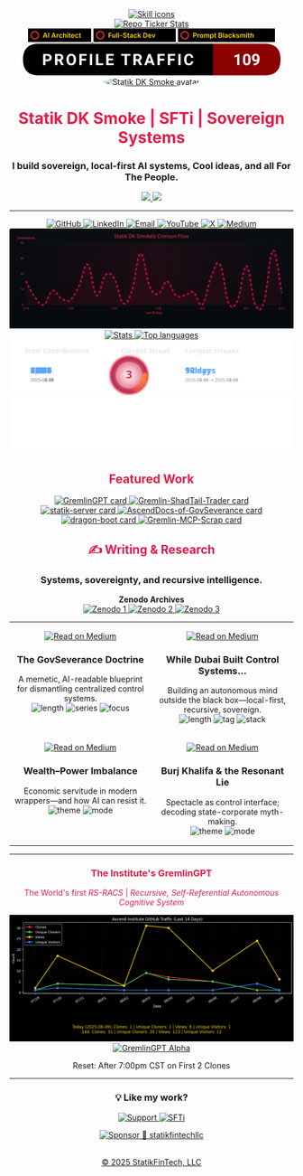 <div align="center">
  <a href="https://github.com/sponsors/statikfintechllc">
    <img src="https://skillicons.dev/icons?i=python,anaconda,nodejs,bash,linux,css,tailwind,react,electron,go,typescript,javascript,html,astro,jupyter,nixos&theme=dark" alt="Skill icons"><br>
  </a>
  <a href="https://github.com/sponsors/statikfintechllc">
    <img src="https://raw.githubusercontent.com/KDK-Grim/WorkFlowRepo-Mirror/master/docs/ticker-bot/ticker.gif" alt="Repo Ticker Stats" height="36">
  </a>
</div>
<div align="center">
  <a href="https://github.com/sponsors/statikfintechllc">
    <img src="./badges/ai_architect.svg" alt="AI Architect" height="24">
  </a>
  <a href="https://github.com/sponsors/statikfintechllc">
    <img src="./badges/full_stack_dev.svg" alt="Full-Stack Dev" height="24">
  </a>
  <a href="https://github.com/sponsors/statikfintechllc">
    <img src="./badges/prompt_blacksmith.svg" alt="Prompt Blacksmith" height="24">
  </a>	
</div>
<div align="center">
  <a href="https://github.com/sponsors/statikfintechllc">
    <img src="https://raw.githubusercontent.com/KDK-Grim/GremlinGPT-Boost/master/docs/v.svg/assets/pv-traffic.svg">
  </a>
</div>
<div align="center">
  <a href="https://github.com/sponsors/statikfintechllc">
    <img src="https://avatars.githubusercontent.com/u/200911899?v=4" alt="Statik DK Smoke avatar" width="96" height="96" style="border-radius:50%">
  </a>
</div>
<h1 align="center" style="color:#e11d48">Statik DK Smoke | SFTi | Sovereign Systems</h1>
<h3 align="center">I build sovereign, local-first AI systems, Cool ideas, and all For The People.</h3>
<div align="center">
  <a href="https://github.com/statikfintechllc">
    <img src="https://img.shields.io/badge/SFTi's-darkred?style=for-the-badge&logo=dragon&logoColor=gold"/>
  <a href="https://github.com/statikfintechllc">
    <img src="https://img.shields.io/badge/Home%20Page-black?style=for-the-badge&logo=ghost&logoColor=gold"/>
  </a>
</div>

---

<div align="center">
  <a href="https://github.com/statikfintechllc">
    <img src="https://img.shields.io/badge/-000000?logo=github&logoColor=white&style=flat-square" alt="GitHub">
  </a>
  <a href="https://www.linkedin.com/in/daniel-morris-780804368">
    <img src="https://img.shields.io/badge/In-e11d48?logo=linkedin&logoColor=white&style=flat-square" alt="LinkedIn">
  </a>
  <a href="mailto:ascend.gremlin@gmail.com">
    <img src="https://img.shields.io/badge/-D14836?logo=gmail&logoColor=white&style=flat-square" alt="Email">
  </a>
  <a href="https://www.youtube.com/@Gremlins_Forge">
    <img src="https://img.shields.io/badge/-FF0000?logo=youtube&logoColor=white&style=flat-square" alt="YouTube">
  </a>
  <a href="https://x.com/GremlinsForge">
    <img src="https://img.shields.io/badge/-000000?logo=x&logoColor=white&style=flat-square" alt="X">
  </a>
  <a href="https://medium.com/@ascend.gremlin">
    <img src="https://img.shields.io/badge/-000000?logo=medium&logoColor=white&style=flat-square" alt="Medium">
  </a>
</div>
<div align="center">
  <img src="https://github.com/KDK-Grim/GremlinGPT-Boost/blob/master/docs/svg/assets/crimson-flow.svg?raw=1" alt="Statik DK Smoke Activity">
</div>
<div align="center">
  <a href="https://github.com/sponsors/statikfintechllc">
    <img src="https://github-readme-stats.vercel.app/api?username=statikfintechllc&show_icons=true&count_private=true&include_all_commits=true&rank_icon=github&theme=transparent&hide_border=true&title_color=e11d48&icon_color=e11d48" height="165" alt="Stats">
  </a>
  <a href="https://github.com/sponsors/statikfintechllc">
    <img src="https://github-readme-stats.vercel.app/api/top-langs/?username=statikfintechllc&layout=compact&langs_count=10&hide_border=true&theme=transparent&title_color=e11d48" height="165" alt="Top languages">
  </a>
</div>
<div align="center">
  <a href="https://github.com/sponsors/statikfintechllc">
    <img src="https://raw.githubusercontent.com/KDK-Grim/GremlinGPT-Boost/master/docs/s.svg/assets/streak.svg?raw=1" alt="Streak" />
  </a>
</div>
<div align="center">
  <a href="https://github.com/sponsors/statikfintechllc">
	<img src="https://raw.githubusercontent.com/KDK-Grim/GremlinGPT-Boost/master/docs/t.svg/assets/trophies.svg?raw=1" alt="Trophies" />
  </a>
</div>
<h2 align="center" style="color:#e11d48">Featured Work</h2>
<div align="center">
  <a href="https://github.com/statikfintechllc/GremlinGPT">
    <img src="https://github-readme-stats.vercel.app/api/pin/?username=statikfintechllc&repo=GremlinGPT&theme=transparent&hide_border=true&title_color=e11d48" alt="GremlinGPT card">
  </a>
  <a href="https://github.com/statikfintechllc/Gremlin-ShadTail-Trader">
    <img src="https://github-readme-stats.vercel.app/api/pin/?username=statikfintechllc&repo=Gremlin-ShadTail-Trader&theme=transparent&hide_border=true&title_color=e11d48" alt="Gremlin-ShadTail-Trader card">
  </a>
</div>
<div align="center">
  <a href="https://github.com/statikfintechllc/statik-server">
    <img src="https://github-readme-stats.vercel.app/api/pin/?username=statikfintechllc&repo=Statik-Server&theme=transparent&hide_border=true&title_color=e11d48" alt="statik-server card">
  </a>
  <a href="https://github.com/statikfintechllc/AscendDocs-of-GovSeverance">
    <img src="https://github-readme-stats.vercel.app/api/pin/?username=statikfintechllc&repo=AscendDocs-of-GovSeverance&theme=transparent&hide_border=true&title_color=e11d48" alt="AscendDocs-of-GovSeverance card">
  </a>
</div>
<div align="center">
  <a href="https://github.com/statikfintechllc/dragon-boot">
    <img src="https://github-readme-stats.vercel.app/api/pin/?username=statikfintechllc&repo=Dragon-Boot&theme=transparent&hide_border=true&title_color=e11d48" alt="dragon-boot card">
  </a>
  <a href="https://github.com/statikfintechllc/Gremlin-MCP-Scrap">
    <img src="https://github-readme-stats.vercel.app/api/pin/?username=statikfintechllc&repo=Gremlin-MCP-Scrap&theme=transparent&hide_border=true&title_color=e11d48" alt="Gremlin-MCP-Scrap card">
  </a>
</div>
<h2 align="center" style="color:#e11d48">✍️ Writing & Research</h2>
<h3 align="center">Systems, sovereignty, and recursive intelligence.</h3>
<div align="center">
  <strong>Zenodo Archives</strong><br/>
  <a href="https://doi.org/10.5281/zenodo.15717788">
    <img src="https://img.shields.io/badge/DOI-15717788-e11d48?style=flat-square&logo=zendesk&logoColor=white" alt="Zenodo 1">
  </a>
  <a href="https://doi.org/10.5281/zenodo.15725639">
    <img src="https://img.shields.io/badge/DOI-15725639-14b8a6?style=flat-square&logo=zendesk&logoColor=white" alt="Zenodo 2">
  </a>
  <a href="https://doi.org/10.5281/zenodo.15825120">
    <img src="https://img.shields.io/badge/DOI-15825120-f97316?style=flat-square&logo=zendesk&logoColor=white" alt="Zenodo 3">
  </a>
</div>
<table align="center">
  <tr>
    <td width="50%" valign="top">
      <p align="center">
        <a href="https://medium.com/@ascend.gremlin/the-govseverance-doctrine-70fa170a9e8f">
          <img src="https://img.shields.io/badge/Read_on_Medium-000000?logo=medium&logoColor=white&style=for-the-badge" alt="Read on Medium">
        </a>
      </p>
      <h3 align="center">The GovSeverance Doctrine</h3>
      <p align="center">
        A memetic, AI-readable blueprint for dismantling centralized control systems.<br/>
        <img src="https://img.shields.io/badge/Length-12~18_min-000000?style=flat-square" alt="length">
        <img src="https://img.shields.io/badge/Series-AscendDocs-7c3aed?style=flat-square" alt="series">
        <img src="https://img.shields.io/badge/Focus-Systems%20Architecture-e11d48?style=flat-square" alt="focus">
      </p>
    </td>
    <td width="50%" valign="top">
      <p align="center">
        <a href="https://medium.com/@ascend.gremlin/while-dubai-was-building-control-systems-i-built-an-autonomous-mind-fb4c8c4c0dc1">
          <img src="https://img.shields.io/badge/Read_on_Medium-000000?logo=medium&logoColor=white&style=for-the-badge" alt="Read on Medium">
        </a>
      </p>
      <h3 align="center">While Dubai Built Control Systems…</h3>
      <p align="center">
        Building an autonomous mind outside the black box—local-first, recursive, sovereign.<br/>
        <img src="https://img.shields.io/badge/Length-8~12_min-000000?style=flat-square" alt="length">
        <img src="https://img.shields.io/badge/Tag-Local%20AI-ef4444?style=flat-square" alt="tag">
        <img src="https://img.shields.io/badge/Stack-GremlinGPT-ef4444?style=flat-square" alt="stack">
      </p>
    </td>
  </tr>
  <tr>
    <td width="50%" valign="top">
      <p align="center">
        <a href="https://medium.com/@ascend.gremlin/the-wealth-power-imbalance-and-contemporary-forms-of-economic-servitude-bf2700d91632">
          <img src="https://img.shields.io/badge/Read_on_Medium-000000?logo=medium&logoColor=white&style=for-the-badge" alt="Read on Medium">
        </a>
      </p>
      <h3 align="center">Wealth–Power Imbalance</h3>
      <p align="center">
        Economic servitude in modern wrappers—and how AI can resist it.<br/>
        <img src="https://img.shields.io/badge/Theme-Econ%20Structures-f59e0b?style=flat-square" alt="theme">
        <img src="https://img.shields.io/badge/Mode-Analysis-e11d48?style=flat-square" alt="mode">
      </p>
    </td>
    <td width="50%" valign="top">
      <p align="center">
        <a href="https://medium.com/@ascend.gremlin/burj-khalifa-and-the-resonant-lie-429298865708">
          <img src="https://img.shields.io/badge/Read_on_Medium-000000?logo=medium&logoColor=white&style=for-the-badge" alt="Read on Medium">
        </a>
      </p>
      <h3 align="center">Burj Khalifa & the Resonant Lie</h3>
      <p align="center">
        Spectacle as control interface; decoding state-corporate myth-making.<br/>
        <img src="https://img.shields.io/badge/Theme-Narrative%20Engineering-a855f7?style=flat-square" alt="theme">
        <img src="https://img.shields.io/badge/Mode-Essay-ef4444?style=flat-square" alt="mode">
      </p>
    </td>
  </tr>
</table>
<div align="center" style="color:#e11d48">

---

### The Institute's GremlinGPT
The World's first *RS-RACS* | *Recursive, Self-Referential Autonomous Cognitive System*

</div> 

<div align="center">

  <a href="https://www.github.com/statikfintechllc/GremlinGPT">
  <img src="https://raw.githubusercontent.com/KDK-Grim/WorkFlowRepo-Mirror/master/docs/graph/traffic_graph.png" alt="Traffic Graph" />
  </a>
   <a href="https://github.com/statikfintechllc/WorkFlowRepo.git">
  <img src="https://img.shields.io/badge/Click%20to%20Install-Graph%20Workflow-darkred?labelColor=black" alt="GremlinGPT Alpha"/>
  </a>

</div>
  
<div align="center">

Reset: After 7:00pm CST on First 2 Clones

---

### 💡 Like my work? 
<div align="center">

<a href="https://ko-fi.com/statikfintech_llc">
  <img  
	  src="https://img.shields.io/badge/Sponsor%20SFTi%20on%20KoFi-darkred?style=for-the-badge&logo=dragon&logoColor=gold" alt="Support"/>
  </a>
  <a href="https://patreon.com/StatikFinTech_LLC?utm_medium=unknown&utm_source=join_link&utm_campaign=creatorshare_creator&utm_content=copyLink">
  <img  
	  src="https://img.shields.io/badge/Sponsor%20SFTi%20on%20Patreon-black?style=for-the-badge&logo=dragon&logoColor=gold" alt="SFTi"/>
  </a>
</div>
<div align="center"> 

[![Sponsor 💪 statikfintechllc](https://img.shields.io/badge/Sponsor%20SFTi%20on%20GitHub-darkred?logo=github&style=for-the-badge)](https://github.com/sponsors/statikfintechllc)

  <br/> [© 2025 StatikFinTech, LLC](https://statikfintechllc.github.io/Ascend-Institute/)

